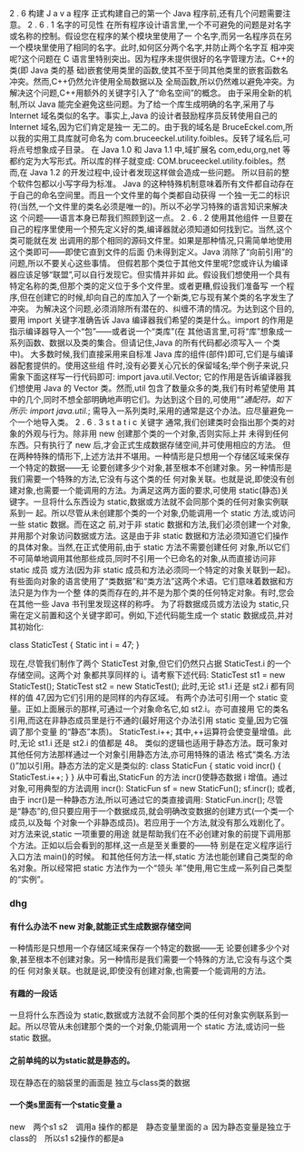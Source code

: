 2 . 6   构建 J a v a 程序 
正式构建自己的第一个 Java 程序前,还有几个问题需要注意。 
2 . 6 . 1   名字的可见性 
在所有程序设计语言里,一个不可避免的问题是对名字或名称的控制。假设您在程序的某个模块里使用了一
个名字,而另一名程序员在另一个模块里使用了相同的名字。此时,如何区分两个名字,并防止两个名字互
相冲突呢?这个问题在 C 语言里特别突出。因为程序未提供很好的名字管理方法。C++的类(即 Java 类的基
础)嵌套使用类里的函数,使其不至于同其他类里的嵌套函数名冲突。然而,C++仍然允许使用全局数据以及
全局函数,所以仍然难以避免冲突。为解决这个问题,C++用额外的关键字引入了“命名空间”的概念。 
由于采用全新的机制,所以 Java 能完全避免这些问题。为了给一个库生成明确的名字,采用了与 Internet
域名类似的名字。事实上,Java 的设计者鼓励程序员反转使用自己的 Internet 域名,因为它们肯定是独一
无二的。由于我的域名是 BruceEckel.com,所以我的实用工具库就可命名为
com.bruceeckel.utility.foibles。反转了域名后,可将点号想象成子目录。 
在 Java 1.0 和 Java 1.1 中,域扩展名 com,edu,org,net 等都约定为大写形式。所以库的样子就变成:
COM.bruceeckel.utility.foibles。然而,在 Java 1.2 的开发过程中,设计者发现这样做会造成一些问题。
所以目前的整个软件包都以小写字母为标准。 
Java 的这种特殊机制意味着所有文件都自动存在于自己的命名空间里。而且一个文件里的每个类都自动获得
一个独一无二的标识符(当然,一个文件里的类名必须是唯一的)。所以不必学习特殊的语言知识来解决这
个问题——语言本身已帮我们照顾到这一点。 
2 . 6 . 2   使用其他组件 
一旦要在自己的程序里使用一个预先定义好的类,编译器就必须知道如何找到它。当然,这个类可能就在发
出调用的那个相同的源码文件里。如果是那种情况,只需简单地使用这个类即可——即使它直到文件的后面
仍未得到定义。Java 消除了“向前引用”的问题,所以不要关心这些事情。 
但假若那个类位于其他文件里呢?您或许认为编译器应该足够“联盟”,可以自行发现它。但实情并非如
此。假设我们想使用一个具有特定名称的类,但那个类的定义位于多个文件里。或者更糟,假设我们准备写
一个程序,但在创建它的时候,却向自己的库加入了一个新类,它与现有某个类的名字发生了冲突。 
为解决这个问题,必须消除所有潜在的、纠缠不清的情况。为达到这个目的,要用 import 关键字准确告诉
Java 编译器我们希望的类是什么。import 的作用是指示编译器导入一个“包”——或者说一个“类库”(在
其他语言里,可将“库”想象成一系列函数、数据以及类的集合。但请记住,Java 的所有代码都必须写入一
个类中)。 
大多数时候,我们直接采用来自标准 Java 库的组件(部件)即可,它们是与编译器配套提供的。使用这些组
件时,没有必要关心冗长的保留域名;举个例子来说,只需象下面这样写一行代码即可: 
import java.util.Vector; 
它的作用是告诉编译器我们想使用 Java 的 Vector 类。然而,util 包含了数量众多的类,我们有时希望使用
其中的几个,同时不想全部明确地声明它们。为达到这个目的,可使用“*”通配符。如下所示: 
import java.util.*; 
需导入一系列类时,采用的通常是这个办法。应尽量避免一个一个地导入类。 
2 . 6 . 3   s t a t i c 关键字 
通常,我们创建类时会指出那个类的对象的外观与行为。除非用 new 创建那个类的一个对象,否则实际上并
未得到任何东西。只有执行了 new 后,才会正式生成数据存储空间,并可使用相应的方法。 
但在两种特殊的情形下,上述方法并不堪用。一种情形是只想用一个存储区域来保存一个特定的数据——无
论要创建多少个对象,甚至根本不创建对象。另一种情形是我们需要一个特殊的方法,它没有与这个类的任
何对象关联。也就是说,即使没有创建对象,也需要一个能调用的方法。为满足这两方面的要求,可使用
static(静态)关键字。一旦将什么东西设为 static,数据或方法就不会同那个类的任何对象实例联系到一
起。所以尽管从未创建那个类的一个对象,仍能调用一个 static 方法,或访问一些 static 数据。而在这之
前,对于非 static 数据和方法,我们必须创建一个对象,并用那个对象访问数据或方法。这是由于非
static 数据和方法必须知道它们操作的具体对象。当然,在正式使用前,由于 static 方法不需要创建任何
对象,所以它们不可简单地调用其他那些成员,同时不引用一个已命名的对象,从而直接访问非 static 成员
或方法(因为非 static 成员和方法必须同一个特定的对象关联到一起)。 
有些面向对象的语言使用了“类数据”和“类方法”这两个术语。它们意味着数据和方法只是为作为一个整
体的类而存在的,并不是为那个类的任何特定对象。有时,您会在其他一些 Java 书刊里发现这样的称呼。 
为了将数据成员或方法设为 static,只需在定义前置和这个关键字即可。例如,下述代码能生成一个 static
数据成员,并对其初始化: 
 
class StaticTest { 
Static int i = 47; 
} 
 
现在,尽管我们制作了两个 StaticTest 对象,但它们仍然只占据 StaticTest.i 的一个存储空间。这两个对
象都共享同样的 i。请考察下述代码: 
StaticTest st1 = new StaticTest(); 
StaticTest st2 = new StaticTest(); 
此时,无论 st1.i 还是 st2.i 都有同样的值 47,因为它们引用的是同样的内存区域。 
有两个办法可引用一个 static 变量。正如上面展示的那样,可通过一个对象命名它,如 st2.i。亦可直接用
它的类名引用,而这在非静态成员里是行不通的(最好用这个办法引用 static 变量,因为它强调了那个变量
的“静态”本质)。 
StaticTest.i++; 
其中,++运算符会使变量增值。此时,无论 st1.i 还是 st2.i 的值都是 48。 
类似的逻辑也适用于静态方法。既可象对其他任何方法那样通过一个对象引用静态方法,亦可用特殊的语法
格式“类名.方法()”加以引用。静态方法的定义是类似的: 
class StaticFun { 
static void incr() { StaticTest.i++; } 
} 
从中可看出,StaticFun 的方法 incr()使静态数据 i 增值。通过对象,可用典型的方法调用 incr(): 
StaticFun sf = new StaticFun(); 
sf.incr(); 
或者,由于 incr()是一种静态方法,所以可通过它的类直接调用: 
StaticFun.incr(); 
尽管是“静态”的,但只要应用于一个数据成员,就会明确改变数据的创建方式(一个类一个成员,以及每
个对象一个非静态成员)。若应用于一个方法,就没有那么戏剧化了。对方法来说,static 一项重要的用途
就是帮助我们在不必创建对象的前提下调用那个方法。正如以后会看到的那样,这一点是至关重要的——特
别是在定义程序运行入口方法 main()的时候。 
和其他任何方法一样,static 方法也能创建自己类型的命名对象。所以经常把 static 方法作为一个“领头
羊”使用,用它生成一系列自己类型的“实例”。 

### dhg

#### 有什么办法不 new 对象,就能正式生成数据存储空间
一种情形是只想用一个存储区域来保存一个特定的数据——无
论要创建多少个对象,甚至根本不创建对象。另一种情形是我们需要一个特殊的方法,它没有与这个类的任
何对象关联。也就是说,即使没有创建对象,也需要一个能调用的方法。

#### 有趣的一段话
一旦将什么东西设为 static,数据或方法就不会同那个类的任何对象实例联系到一
起。所以尽管从未创建那个类的一个对象,仍能调用一个 static 方法,或访问一些 static 数据。
#### 之前单纯的以为static就是静态的。
现在静态在的脑袋里的画面是
独立与class类的数据



#### 一个类s里面有一个static变量ａ
new　两个s1 s2　调用a 操作的都是　静态变量里面的ａ
因为静态变量是独立于class的　所以s1 s2操作的都是a
